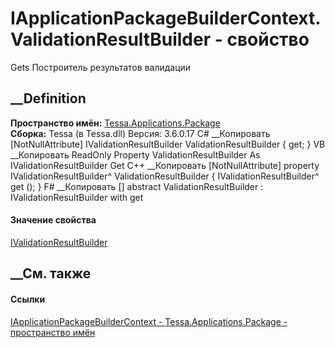 # IApplicationPackageBuilderContext.ValidationResultBuilder - свойство
Gets Построитель результатов валидации
## __Definition
 **Пространство имён:**
[Tessa.Applications.Package](N_Tessa_Applications_Package.htm)  
 **Сборка:** Tessa (в Tessa.dll) Версия: 3.6.0.17
C# __Копировать
    [NotNullAttribute]
    IValidationResultBuilder ValidationResultBuilder { get; }
VB __Копировать
    <NotNullAttribute>
    ReadOnly Property ValidationResultBuilder As IValidationResultBuilder
    	Get
C++ __Копировать
    [NotNullAttribute]
    property IValidationResultBuilder^ ValidationResultBuilder {
    	IValidationResultBuilder^ get ();
    }
F# __Копировать
     [<NotNullAttribute>]
    abstract ValidationResultBuilder : IValidationResultBuilder with get
#### Значение свойства
[IValidationResultBuilder](T_Tessa_Platform_Validation_IValidationResultBuilder.htm)
##  __См. также
#### Ссылки
[IApplicationPackageBuilderContext -
](T_Tessa_Applications_Package_IApplicationPackageBuilderContext.htm)
[Tessa.Applications.Package - пространство
имён](N_Tessa_Applications_Package.htm)
